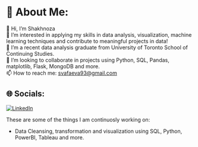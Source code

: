 # 💫 About Me:
👋 Hi, I’m Shakhnoza<br>👀 I’m interested in applying my skills in data analysis, visualization, machine learning techniques and contribute to meaningful projects in data!<br>🌱 I’m a recent data analysis graduate from University of Toronto School of Continuing Studies. <br>💞️ I’m looking to collaborate in projects using Python, SQL, Pandas, matplotlib, Flask, MongoDB and more.<br>📫 How to reach me: svafaeva93@gmail.com<br>

## 🌐 Socials:
[![LinkedIn](https://img.shields.io/badge/LinkedIn-%230077B5.svg?logo=linkedin&logoColor=white)](https://linkedin.com/in/www.linkedin.com/in/shakhnoza-vafaeva) 

These are some of the things I am continuosly working on: 
- Data Cleansing, transformation and visualization using SQL, Python, PowerBI, Tableau and more. 


